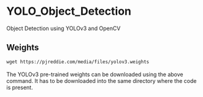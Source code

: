 # YOLO_Object_Detection
Object Detection using YOLOv3 and OpenCV


## Weights
`
wget https://pjreddie.com/media/files/yolov3.weights
`
<br>
<br>
The YOLOv3 pre-trained weights can be downloaded using the above command. It has to be downloaded into the same directory where the code is present.
